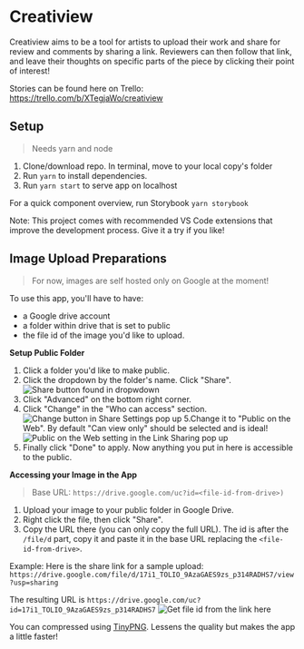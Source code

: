# Creatiview

Creatiview aims to be a tool for artists to upload their work and share for review and comments by sharing a link. Reviewers can then follow that link, and leave their thoughts on specific parts of the piece by clicking their point of interest!

Stories can be found here on Trello: https://trello.com/b/XTegjaWo/creatiview

## Setup

> Needs yarn and node

1. Clone/download repo. In terminal, move to your local copy's folder
2. Run `yarn` to install dependencies.
3. Run `yarn start` to serve app on localhost

For a quick component overview, run Storybook
`yarn storybook`

Note: This project comes with recommended VS Code extensions that improve the development process. Give it a try if you like!

## Image Upload Preparations

> For now, images are self hosted only on Google at the moment!

To use this app, you'll have to have:
-  a Google drive account
- a folder within drive that is set to public
-  the file id of the image you'd like to upload.

**Setup Public Folder**
1. Click a folder you'd like to make public.
2. Click the dropdown by the folder's name. Click "Share". 
![Share button found in dropwdown](https://drive.google.com/uc?id=1ea0VtWHky4CHgrNPawrBpyhHqyRYDYN5)
3. Click "Advanced" on the bottom right corner.
4. Click "Change" in the "Who can access" section.
![Change button in Share Settings pop up](https://drive.google.com/uc?id=1unRKpP-K0xAz4NaucDC3mu-4Hm4VL7bN)
5.Change it to "Public on the Web". By default "Can view only" should be selected and is ideal!
![Public on the Web setting in the Link Sharing pop up](https://drive.google.com/uc?id=1Kr4UYLETie_KKlLSBG4U1kaJkQw5GnEM)
6. Finally click "Done" to apply. 
Now anything you put in here is accessible to the public.

**Accessing your Image in the App**
> Base URL: `https://drive.google.com/uc?id=<file-id-from-drive>)`
1. Upload your image to your public folder in Google Drive.
2. Right click the file, then click "Share".
3. Copy the URL there (you can only copy the full URL). The id is after the `/file/d` part,
  copy it and paste it in the base URL replacing the `<file-id-from-drive>`.
  
  Example:
  Here is the share link for a sample upload:
  `https://drive.google.com/file/d/17i1_TOLIO_9AzaGAES9zs_p314RADHS7/view?usp=sharing`
  
  The resulting URL is
  `https://drive.google.com/uc?id=17i1_TOLIO_9AzaGAES9zs_p314RADHS7`
  ![Get file id from the link here](https://drive.google.com/uc?id=1nJlFQnMPws8YlRSRNHSW8TkGpVIkMTwP)

You can compressed using [TinyPNG](https://tinypng.com/). Lessens the quality but makes the app a little faster!

